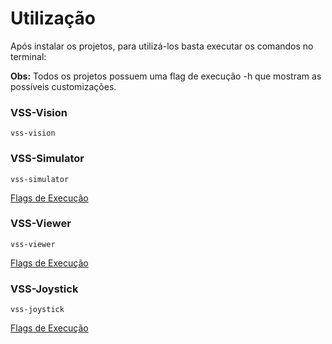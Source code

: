 # Utilização

Após instalar os projetos, para utilizá-los basta executar os comandos no terminal:

**Obs:** Todos os projetos possuem uma flag de execução -h que mostram as possíveis customizações.

### VSS-Vision
```
vss-vision
```

### VSS-Simulator
```
vss-simulator
```
[Flags de Execução](simulatorexeflag.md)

### VSS-Viewer
```
vss-viewer
```
[Flags de Execução](viewerexeflag.md)

### VSS-Joystick
```
vss-joystick
```
[Flags de Execução](joystickexeflag.md)

